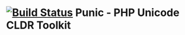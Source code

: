 [![Build Status](https://api.travis-ci.org/punic/calendar.svg?branch=master)](https://travis-ci.org/punish/calendar)
Punic - PHP Unicode CLDR Toolkit
================================

